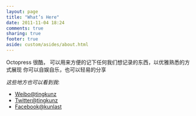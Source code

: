 ```yaml
---
layout: page
title: "What’s Here"
date: 2011-11-04 18:24
comments: true
sharing: true
footer: true
aside: custom/asides/about.html
---
```


 Octopress 很酷，
 可以用来方便的记下任何我们想记录的东西，以优雅熟悉的方式展现
 你可以自娱自乐，也可以轻易的分享



 *这些地方也可以看到我*:

+ [Weibo@tingkunz](htth://weibo.com/tingkunz)
+ [Twitter@tingkunz](https://twitter.com/#!/tingkunz)
+ [Facebook@kunlast](http://www.facebook.com/kunlast)


